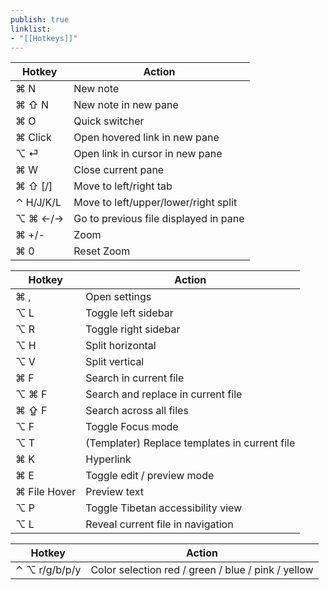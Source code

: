 ```yaml
---
publish: true
linklist:
- "[[Hotkeys]]"
---
```


| Hotkey    | Action                                |
| --------- | ------------------------------------- |
| ⌘ N       | New note                              |
| ⌘ ⇧ N     | New note in new pane                  |
| ⌘ O       | Quick switcher                        |
| ⌘ Click   | Open hovered link in new pane         |
| ⌥ ⏎       | Open link in cursor in new pane       |
| ⌘ W       | Close current pane                    |
| ⌘ ⇧ [/]   | Move to left/right tab                |
| ⌃ H/J/K/L | Move to left/upper/lower/right split  |
| ⌥ ⌘ ←/→   | Go to previous file displayed in pane |
| ⌘ +/-     | Zoom                                  |
| ⌘ 0       | Reset Zoom                            |

| Hotkey       | Action                                        |
| ------------ | --------------------------------------------- |
| ⌘ ,          | Open settings                                 |
| ⌥ L          | Toggle left sidebar                           |
| ⌥ R          | Toggle right sidebar                          |
| ⌥ H          | Split horizontal                              |
| ⌥ V          | Split vertical                                |
| ⌘ F          | Search in current file                        |
| ⌥ ⌘ F        | Search and replace in current file            |
| ⌘ ⇪ F        | Search across all files                       |
| ⌥ F          | Toggle Focus mode                             |
| ⌥ T          | (Templater) Replace templates in current file |
| ⌘ K          | Hyperlink                                     |
| ⌘ E          | Toggle edit / preview mode                    |
| ⌘ File Hover | Preview text                                  |
| ⌥ P          | Toggle Tibetan accessibility view             |
| ⌥ L          | Reveal current file in navigation             |

| Hotkey        | Action                                             |
| ------------- | -------------------------------------------------- |
| ⌃ ⌥ r/g/b/p/y | Color selection red / green / blue / pink / yellow |